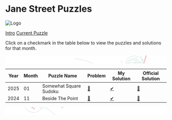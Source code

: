 # Jane Street Puzzles

![Logo](https://www.janestreet.com/assets/logo_horizontal-177b793d3559af186aa24ab7a93bea2c04d723f02e2ea905263735abe031f15b.png)

[Intro](https://www.janestreet.com/puzzles/)
[Current Puzzle](https://www.janestreet.com/puzzles/current-puzzle/)

Click on a checkmark in the table below to view the puzzles and solutions for that month.



<!-- 背景图上半部分 -->
![背景上半部分](assets/bg_top.png)

<!-- TABLE_START -->
<div align='center'>

| Year  | Month | Puzzle Name | Problem | My Solution | Official Solution |
|------ |------ |------------|---------|------------|------------------|
| 2025 | 01 | Somewhat Square Sudoku | [📜](https://www.janestreet.com/puzzles/somewhat-square-sudoku-index/) | [✔](https://github.com/Ascarshen/js-puzzles/tree/main/puzzles/2025/202501-somewhat-square-sudoku/) | [🔗](https://www.janestreet.com/puzzles/somewhat-square-sudoku-solution/) |
| 2024 | 11 | Beside The Point | [📜](https://www.janestreet.com/puzzles/beside-the-point-index/) | [✔](https://github.com/Ascarshen/js-puzzles/tree/main/puzzles/2024/202411-beside-the-point/) | [🔗](https://www.janestreet.com/puzzles/beside-the-point-solution/) |
</div>

<!-- TABLE_END -->

<!-- 背景图下半部分 -->
![背景下半部分](assets/bg_bottom.png)

